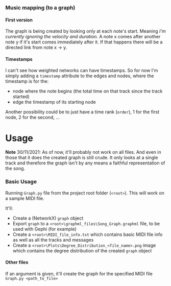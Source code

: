 ### Music mapping (to a graph)
#### First version
The graph is being created by looking only at each note's start. Meaning *I'm currently ignoring the velocity and duration*.
A note x comes after another note y if it's start comes immediately after it. If that happens there will be a directed link from note x -> y.

#### Timestamps
I can't see how weighted networks can have timestamps.
So for now I'm simply adding a `timestamp` attribute to the edges and nodes, where the timestamp is for the:
- node where the note begins (the total time on that track since the track started)
- edge the timestamp of its starting node

Another possibility could be to just have a time rank (`order`), 1 for the first node, 2 for the second, ...

# Usage
**Note** 30/11/2021: As of now, it'll probably not work on all files. And even in those that it does the created graph is still crude. It only looks at a single track and therefore the graph isn't by any means a faithful representation of the song.

### Basic Usage
Running `Graph.py` file from the project root folder (`<root>`).
This will work on a sample MIDI file.

It'll:
- Create a (NetworkX) `graph` object
- Export `graph` to a `<root>\graphml_files\Song_Graph.graphml` file, to be used with Gephi (for example)
- Create a `<root>\MIDI_file_info.txt` which contains basic MIDI file info as well as all the tracks and messages
- Create a `<root>\Plots\Degree_Distribution_<file_name>.png` image which contains the degree distribution of the created `graph` object

#### Other files
If an argument is given, it'll create the graph for the specified MIDI file
`Graph.py <path_to_file>`